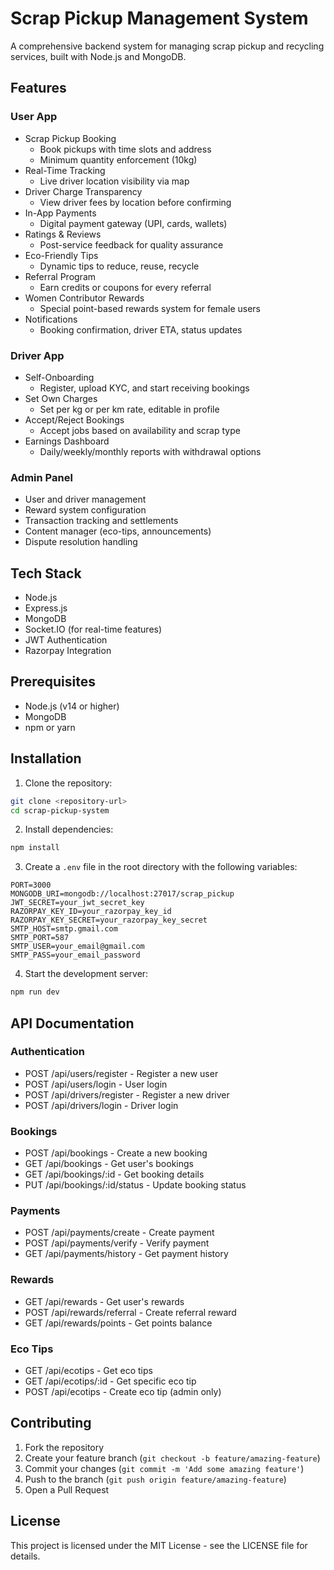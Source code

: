 # Scrap Pickup Management System

A comprehensive backend system for managing scrap pickup and recycling services, built with Node.js and MongoDB.

## Features

### User App
- Scrap Pickup Booking
  - Book pickups with time slots and address
  - Minimum quantity enforcement (10kg)
- Real-Time Tracking
  - Live driver location visibility via map
- Driver Charge Transparency
  - View driver fees by location before confirming
- In-App Payments
  - Digital payment gateway (UPI, cards, wallets)
- Ratings & Reviews
  - Post-service feedback for quality assurance
- Eco-Friendly Tips
  - Dynamic tips to reduce, reuse, recycle
- Referral Program
  - Earn credits or coupons for every referral
- Women Contributor Rewards
  - Special point-based rewards system for female users
- Notifications
  - Booking confirmation, driver ETA, status updates

### Driver App
- Self-Onboarding
  - Register, upload KYC, and start receiving bookings
- Set Own Charges
  - Set per kg or per km rate, editable in profile
- Accept/Reject Bookings
  - Accept jobs based on availability and scrap type
- Earnings Dashboard
  - Daily/weekly/monthly reports with withdrawal options

### Admin Panel
- User and driver management
- Reward system configuration
- Transaction tracking and settlements
- Content manager (eco-tips, announcements)
- Dispute resolution handling

## Tech Stack

- Node.js
- Express.js
- MongoDB
- Socket.IO (for real-time features)
- JWT Authentication
- Razorpay Integration

## Prerequisites

- Node.js (v14 or higher)
- MongoDB
- npm or yarn

## Installation

1. Clone the repository:
```bash
git clone <repository-url>
cd scrap-pickup-system
```

2. Install dependencies:
```bash
npm install
```

3. Create a `.env` file in the root directory with the following variables:
```
PORT=3000
MONGODB_URI=mongodb://localhost:27017/scrap_pickup
JWT_SECRET=your_jwt_secret_key
RAZORPAY_KEY_ID=your_razorpay_key_id
RAZORPAY_KEY_SECRET=your_razorpay_key_secret
SMTP_HOST=smtp.gmail.com
SMTP_PORT=587
SMTP_USER=your_email@gmail.com
SMTP_PASS=your_email_password
```

4. Start the development server:
```bash
npm run dev
```

## API Documentation

### Authentication
- POST /api/users/register - Register a new user
- POST /api/users/login - User login
- POST /api/drivers/register - Register a new driver
- POST /api/drivers/login - Driver login

### Bookings
- POST /api/bookings - Create a new booking
- GET /api/bookings - Get user's bookings
- GET /api/bookings/:id - Get booking details
- PUT /api/bookings/:id/status - Update booking status

### Payments
- POST /api/payments/create - Create payment
- POST /api/payments/verify - Verify payment
- GET /api/payments/history - Get payment history

### Rewards
- GET /api/rewards - Get user's rewards
- POST /api/rewards/referral - Create referral reward
- GET /api/rewards/points - Get points balance

### Eco Tips
- GET /api/ecotips - Get eco tips
- GET /api/ecotips/:id - Get specific eco tip
- POST /api/ecotips - Create eco tip (admin only)

## Contributing

1. Fork the repository
2. Create your feature branch (`git checkout -b feature/amazing-feature`)
3. Commit your changes (`git commit -m 'Add some amazing feature'`)
4. Push to the branch (`git push origin feature/amazing-feature`)
5. Open a Pull Request

## License

This project is licensed under the MIT License - see the LICENSE file for details. 